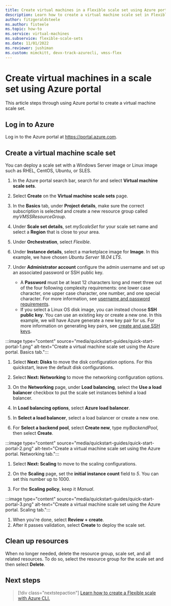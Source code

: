 ```yaml
---
title: Create virtual machines in a Flexible scale set using Azure portal
description: Learn how to create a virtual machine scale set in Flexible orchestration mode in the Azure portal.
author: fitzgeraldsteele
ms.author: fisteele
ms.topic: how-to
ms.service: virtual-machines
ms.subservice: flexible-scale-sets
ms.date: 11/01/2022
ms.reviewer: jushiman
ms.custom: mimckitt, devx-track-azurecli, vmss-flex
---
```


# Create virtual machines in a scale set using Azure portal

This article steps through using Azure portal to create a virtual machine scale set. 
## Log in to Azure
Log in to the Azure portal at https://portal.azure.com.


## Create a virtual machine scale set

You can deploy a scale set with a Windows Server image or Linux image such as RHEL, CentOS, Ubuntu, or SLES.

1. In the Azure portal search bar, search for and select **Virtual machine scale sets**.
1. Select **Create** on the **Virtual machine scale sets** page.

1. In the **Basics** tab, under **Project details**, make sure the correct subscription is selected and create a new resource group called *myVMSSResourceGroup*.   
1. Under **Scale set details**, set *myScaleSet* for your scale set name and select a **Region** that is close to your area.
1. Under **Orchestration**, select *Flexible*.
1. Under **Instance details**, select a marketplace image for **Image**. In this example, we have chosen *Ubuntu Server 18.04 LTS*.
1. Under **Administrator account** configure the admin username and set up an associated password or SSH public key. 
   - A **Password** must be at least 12 characters long and meet three out of the four following complexity requirements: one lower case character, one upper case character, one number, and one special character. For more information, see [username and password requirements](../virtual-machines/windows/faq.yml#what-are-the-password-requirements-when-creating-a-vm-).
   - If you select a Linux OS disk image, you can instead choose **SSH public key**. You can use an existing key or create a new one. In this example, we will have Azure generate a new key pair for us. For more information on generating key pairs, see [create and use SSH keys](../virtual-machines/linux/mac-create-ssh-keys.md).


:::image type="content" source="media/quickstart-guides/quick-start-portal-1.png" alt-text="Create a virtual machine scale set using the Azure portal. Basics tab.":::

1. Select **Next: Disks** to move the disk configuration options. For this quickstart, leave the default disk configurations. 

1. Select **Next: Networking** to move the networking configuration options. 

1. On the **Networking** page, under **Load balancing**, select the **Use a load balancer** checkbox to put the scale set instances behind a load balancer. 
1. In **Load balancing options**, select **Azure load balancer**.
1. In **Select a load balancer**, select a load balancer or create a new one.
1. For **Select a backend pool**, select **Create new**, type *myBackendPool*, then select **Create**.

:::image type="content" source="media/quickstart-guides/quick-start-portal-2.png" alt-text="Create a virtual machine scale set using the Azure portal. Networking tab.":::

1. Select **Next: Scaling** to move to the scaling configurations.

1. On the **Scaling** page, set the **initial instance count** field to *5*. You can set this number up to 1000. 
1. For the **Scaling policy**, keep it *Manual*. 

:::image type="content" source="media/quickstart-guides/quick-start-portal-3.png" alt-text="Create a virtual machine scale set using the Azure portal. Scaling tab.":::

1. When you're done, select **Review + create**. 
1. After it passes validation, select **Create** to deploy the scale set.


## Clean up resources
When no longer needed, delete the resource group, scale set, and all related resources. To do so, select the resource group for the scale set and then select **Delete**.


## Next steps
> [!div class="nextstepaction"]
> [Learn how to create a Flexible scale with Azure CLI.](flexible-virtual-machine-scale-sets-cli.md)
